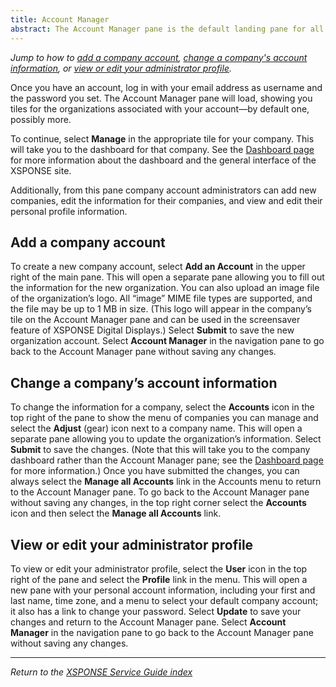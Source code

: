 ```yaml
---
title: Account Manager 
abstract: The Account Manager pane is the default landing pane for all users, and also allows company administrators to add a new company account, change a company's account information, and view or edit their administrator profile.
---
```

*Jump to how to [add a company account](account-manager.md#add-a-company-account), [change a company's account information](account-manager.md#change-a-companys-account-information), or [view or edit your administrator profile](account-manager.md#view-or-edit-your-administrator-profile).*

Once you have an account, log in with your email address as username and the password you set. The Account Manager pane will load, showing you tiles for the organizations associated with your account—by default one, possibly more. 
 
To continue, select **Manage** in the appropriate tile for your company. This will take you to the dashboard for that company. See the [Dashboard page](dashboard.md) for more information about the dashboard and the general interface of the XSPONSE site.

Additionally, from this pane company account administrators can add new companies, edit the information for their companies, and view and edit their personal profile information.

## Add a company account
To create a new company account, select **Add an Account** in the upper right of the main pane. This will open a separate pane allowing you to fill out the information for the new organization. You can also upload an image file of the organization’s logo. All “image” MIME file types are supported, and the file may be up to 1 MB in size. (This logo will appear in the company’s tile on the Account Manager pane and can be used in the screensaver feature of XSPONSE Digital Displays.) Select **Submit** to save the new organization account. Select **Account Manager** in the navigation pane to go back to the Account Manager pane without saving any changes.

## Change a company’s account information
To change the information for a company, select the **Accounts** icon in the top right of the pane to show the menu of companies you can manage and select the **Adjust** (gear) icon next to a company name. This will open a separate pane allowing you to update the organization’s information. Select **Submit** to save the changes. (Note that this will take you to the company dashboard rather than the Account Manager pane; see the [Dashboard page](dashboard.md) for more information.) Once you have submitted the changes, you can always select the **Manage all Accounts** link in the Accounts menu to return to the Account Manager pane. To go back to the Account Manager pane without saving any changes, in the top right corner select the **Accounts** icon and then select the **Manage all Accounts** link.

## View or edit your administrator profile
To view or edit your administrator profile, select the **User** icon in the top right of the pane and select the **Profile** link in the menu. This will open a new pane with your personal account information, including your first and last name, time zone, and a menu to select your default company account; it also has a link to change your password. Select **Update** to save your changes and return to the Account Manager pane. Select **Account Manager** in the navigation pane to go back to the Account Manager pane without saving any changes.

___
*Return to the [XSPONSE Service Guide index](index.md)*
